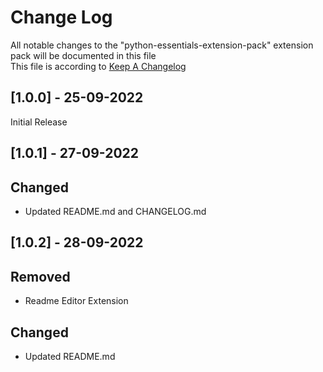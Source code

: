 # Change Log

All notable changes to the "python-essentials-extension-pack" extension pack will be documented in this file <br> 
This file is according to [Keep A Changelog](https://keepachangelog.com/en/1.0.0/)

## [1.0.0] - 25-09-2022
Initial Release 

## [1.0.1] - 27-09-2022 
## Changed 
- Updated README.md and CHANGELOG.md

## [1.0.2] - 28-09-2022 
## Removed  
- Readme Editor Extension 
## Changed 
- Updated README.md 
